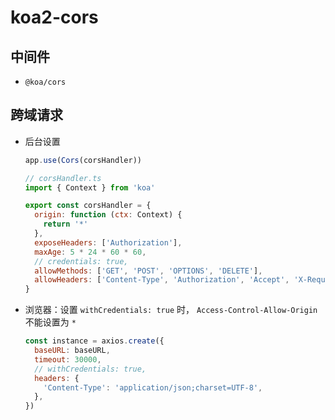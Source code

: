 # koa2-cors

## 中间件

+ `@koa/cors`

## 跨域请求

+ 后台设置

  ```javascript
  app.use(Cors(corsHandler))
  ```

  ```javascript
  // corsHandler.ts
  import { Context } from 'koa'

  export const corsHandler = {
    origin: function (ctx: Context) {
      return '*'
    },
    exposeHeaders: ['Authorization'],
    maxAge: 5 * 24 * 60 * 60,
    // credentials: true,
    allowMethods: ['GET', 'POST', 'OPTIONS', 'DELETE'],
    allowHeaders: ['Content-Type', 'Authorization', 'Accept', 'X-Requested-With'],
  }
  ```

+ 浏览器：设置 `withCredentials: true` 时， `Access-Control-Allow-Origin` 不能设置为 `*`

  ```javascript
  const instance = axios.create({
    baseURL: baseURL,
    timeout: 30000,
    // withCredentials: true,
    headers: {
      'Content-Type': 'application/json;charset=UTF-8',
    },
  })
  ```

